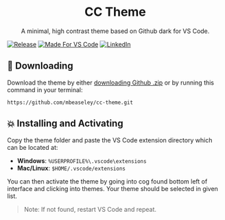 <h1 align="center">
  CC Theme
</h1>
<p align="center">A minimal, high contrast theme based on Github dark for VS Code.</p>

[![Release][release-shield]][release-url]
[![Made For VS Code][vscode-shield]][vscode-url]
[![LinkedIn][linkedin-shield]][linkedin-url]

## 🔽 Downloading

Download the theme by either [downloading Github .zip](https://github.com/mbeaseley/cc-theme/archieve/main.zip) or by running this command in your terminal:

```
https://github.com/mbeaseley/cc-theme.git
```

## 💥 Installing and Activating

Copy the theme folder and paste the VS Code extension directory which can be located at:

- **Windows**: `%USERPROFILE%\.vscode\extensions`
- **Mac/Linux**: `$HOME/.vscode/extensions`

You can then activate the theme by going into cog found bottom left of interface and clicking into themes. Your theme should be selected in given list.

> Note: If not found, restart VS Code and repeat.

<!-- Links for project shields -->

[release-shield]: https://img.shields.io/github/v/release/mbeaseley/cc-theme?display_name=tag&style=for-the-badge
[release-url]: https://github.com/mbeaseley/cc-theme/releases
[vscode-shield]: https://img.shields.io/badge/Made%20For-VS%20Code-blue?style=for-the-badge
[vscode-url]: https://github.com/mbeaseley/cc-theme
[linkedin-shield]: https://img.shields.io/badge/-LinkedIn-black.svg?style=for-the-badge&logo=linkedin&colorB=555
[linkedin-url]: https://linkedin.com/in/michael-beaseley

